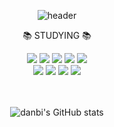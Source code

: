 <div align="center">

![header](https://capsule-render.vercel.app/api?type=waving&&color=gradient&height=300&section=header&text=💫%20Hello,%20danbi's%20GitHub!%20💫&fontSize=47)
</div>

<div align="center">
<p> 📚 STUDYING 📚 </p>
    <img src="https://img.shields.io/badge/Java-007396?style=flat&logo=Conda-Forge&logoColor=white" />
	<img src="https://img.shields.io/badge/HTML5-E34F26?style=flat&logo=HTML5&logoColor=white" />
	<img src="https://img.shields.io/badge/CSS3-1572B6?style=flat&logo=CSS3&logoColor=white" />
	<img src="https://img.shields.io/badge/JavaScript-F7DF1E?style=flat&logo=JavaScript&logoColor=white" />
	<img src="https://img.shields.io/badge/jQuery-0769AD?style=flat&logo=jQuery&logoColor=white" />
	<br>
	<img src="https://img.shields.io/badge/SpringBoot-6DB33F?style=flat&logo=Springboot&logoColor=white" />
	<img src="https://img.shields.io/badge/Bootstrap-7952B3?style=flat&logo=Bootstrap&logoColor=white" />
	<img src="https://img.shields.io/badge/MySQL-4479A1?style=flat&logo=MySQL&logoColor=white" />
	<img src="https://img.shields.io/badge/Mybatis-000000?style=flat&logo=Fluentd&logoColor=white" />
	<br>
    <br>
</div>

<div align="center">
<br>

![danbi's GitHub stats](https://github-readme-stats.vercel.app/api?username=danbi0228&show_icons=true&theme=buefy)

<br>
</div>

